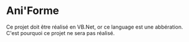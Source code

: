 Ani'Forme
=========

Ce projet doit être réalisé en VB.Net, or ce language est une abbération.
C'est pourquoi ce projet ne sera pas réalisé.